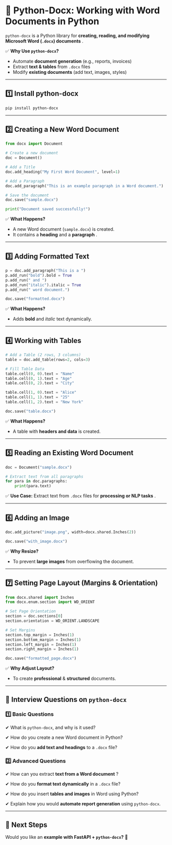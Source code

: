 # **📄 Python-Docx: Working with Word Documents in Python**

`python-docx` is a Python library for  **creating, reading, and modifying Microsoft Word (`.docx`) documents** .

✅ **Why Use `python-docx`?**

* Automate **document generation** (e.g., reports, invoices)
* Extract **text & tables** from `.docx` files
* Modify **existing documents** (add text, images, styles)

---

## **1️⃣ Install python-docx**

```bash
pip install python-docx
```

---

## **2️⃣ Creating a New Word Document**

```python
from docx import Document

# Create a new document
doc = Document()

# Add a Title
doc.add_heading("My First Word Document", level=1)

# Add a Paragraph
doc.add_paragraph("This is an example paragraph in a Word document.")

# Save the document
doc.save("sample.docx")

print("Document saved successfully!")
```

✅ **What Happens?**

* A new Word document (`sample.docx`) is created.
* It contains a **heading** and a  **paragraph** .

---

## **3️⃣ Adding Formatted Text**

```python
p = doc.add_paragraph("This is a ")
p.add_run("bold").bold = True
p.add_run(" and ")
p.add_run("italic").italic = True
p.add_run(" word document.")

doc.save("formatted.docx")
```

✅ **What Happens?**

* Adds **bold** and *italic* text dynamically.

---

## **4️⃣ Working with Tables**

```python
# Add a Table (2 rows, 3 columns)
table = doc.add_table(rows=2, cols=3)

# Fill Table Data
table.cell(0, 0).text = "Name"
table.cell(0, 1).text = "Age"
table.cell(0, 2).text = "City"

table.cell(1, 0).text = "Alice"
table.cell(1, 1).text = "25"
table.cell(1, 2).text = "New York"

doc.save("table.docx")
```

✅ **What Happens?**

* A table with **headers and data** is created.

---

## **5️⃣ Reading an Existing Word Document**

```python
doc = Document("sample.docx")

# Extract text from all paragraphs
for para in doc.paragraphs:
    print(para.text)
```

✅ **Use Case:** Extract text from `.docx` files for  **processing or NLP tasks** .

---

## **6️⃣ Adding an Image**

```python
doc.add_picture("image.png", width=docx.shared.Inches(2))

doc.save("with_image.docx")
```

✅ **Why Resize?**

* To prevent **large images** from overflowing the document.

---

## **7️⃣ Setting Page Layout (Margins & Orientation)**

```python
from docx.shared import Inches
from docx.enum.section import WD_ORIENT

# Set Page Orientation
section = doc.sections[0]
section.orientation = WD_ORIENT.LANDSCAPE

# Set Margins
section.top_margin = Inches(1)
section.bottom_margin = Inches(1)
section.left_margin = Inches(1)
section.right_margin = Inches(1)

doc.save("formatted_page.docx")
```

✅ **Why Adjust Layout?**

* To create **professional** & **structured** documents.

---

## **🔹 Interview Questions on `python-docx`**

### **1️⃣ Basic Questions**

✔ What is `python-docx`, and why is it used?

✔ How do you create a new Word document in Python?

✔ How do you **add text and headings** to a `.docx` file?

### **2️⃣ Advanced Questions**

✔ How can you extract  **text from a Word document** ?

✔ How do you **format text dynamically** in a `.docx` file?

✔ How do you insert **tables and images** in Word using Python?

✔ Explain how you would **automate report generation** using `python-docx`.

---

## **🚀 Next Steps**

Would you like an **example with FastAPI + `python-docx`?** 🎯
